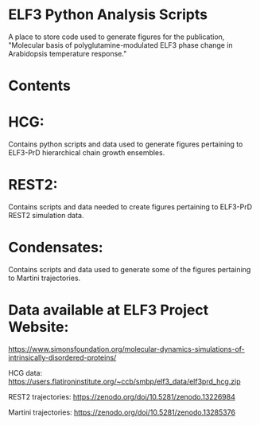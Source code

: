 # ELF3 Python Analysis Scripts
A place to store code used to generate figures for the publication, "Molecular basis of polyglutamine-modulated ELF3 phase change in Arabidopsis temperature response."

# Contents
# HCG:
Contains python scripts and data used to generate figures pertaining to ELF3-PrD hierarchical chain growth ensembles.

# REST2:
Contains scripts and data needed to create figures pertaining to ELF3-PrD REST2 simulation data.

# Condensates:
Contains scripts and data used to generate some of the figures pertaining to Martini trajectories.

# Data available at ELF3 Project Website:
https://www.simonsfoundation.org/molecular-dynamics-simulations-of-intrinsically-disordered-proteins/

HCG data: https://users.flatironinstitute.org/~ccb/smbp/elf3_data/elf3prd_hcg.zip

REST2 trajectories: https://zenodo.org/doi/10.5281/zenodo.13226984

Martini trajectories: https://zenodo.org/doi/10.5281/zenodo.13285376
